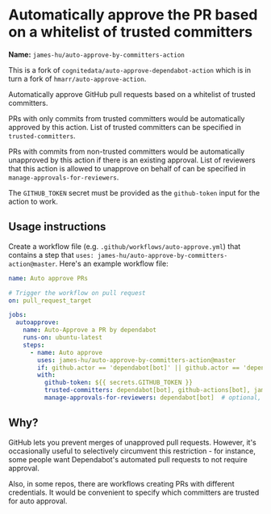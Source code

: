# Automatically approve the PR based on a whitelist of trusted committers

**Name:** `james-hu/auto-approve-by-committers-action`

This is a fork of `cognitedata/auto-approve-dependabot-action` which is in turn a fork of `hmarr/auto-approve-action`.

Automatically approve GitHub pull requests based on a whitelist of trusted committers.

PRs with only commits from trusted committers would be automatically approved by this action.
List of trusted committers can be specified in `trusted-committers`.

PRs with commits from non-trusted committers would be automatically unapproved by this action if there is an existing approval.
List of reviewers that this action is allowed to unapprove on behalf of can be specified in `manage-approvals-for-reviewers`.

The `GITHUB_TOKEN` secret must be provided as the `github-token` input for the action to work.

## Usage instructions

Create a workflow file (e.g. `.github/workflows/auto-approve.yml`) that contains a step that `uses: james-hu/auto-approve-by-committers-action@master`.
Here's an example workflow file:

```yaml
name: Auto approve PRs

# Trigger the workflow on pull request
on: pull_request_target

jobs:
  autoapprove:
    name: Auto-Approve a PR by dependabot
    runs-on: ubuntu-latest
    steps:
      - name: Auto approve
        uses: james-hu/auto-approve-by-committers-action@master
        if: github.actor == 'dependabot[bot]' || github.actor == 'dependabot-preview[bot]' # this is optional
        with:
          github-token: ${{ secrets.GITHUB_TOKEN }}
          trusted-committers: dependabot[bot], github-actions[bot], james-hu  # optional, default to "dependabot[bot],dependabot-preview[bot]"
          manage-approvals-for-reviewers: dependabot[bot]  # optional, default to "github-actions[bot]"
```

## Why?

GitHub lets you prevent merges of unapproved pull requests. However, it's occasionally useful to selectively circumvent this restriction - for instance, some people want Dependabot's automated pull requests to not require approval.

Also, in some repos, there are workflows creating PRs with different credentials.
It would be convenient to specify which committers are trusted for auto approval.
